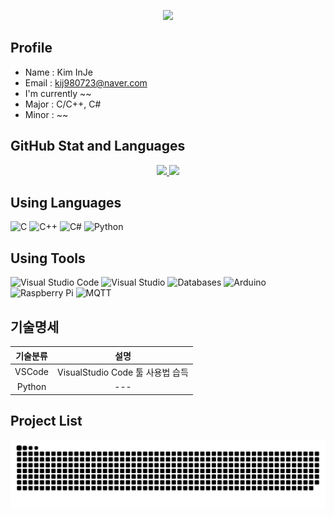 <p align='center'>
  <a href="https://github.com/inje98">
    <img src="https://capsule-render.vercel.app/api?type=venom&height=300&color=gradient&text=Kim%20InJe&section=header&textBg=false"/>
  </a>
</p>

## Profile
- Name : Kim InJe
- Email : kij980723@naver.com
- I'm currently ~~
- Major : C/C++, C#
- Minor : ~~

## GitHub Stat and Languages
<p align='center'>
  <a href="https://github.com/inje98">
    <img src="https://github-readme-stats.vercel.app/api?username=inje98&theme=tokyonight&show_icons=true"/>
    <img src="https://github-readme-stats.vercel.app/api/top-langs/?username=inje98&theme=tokyonight&layout=compact"/>
  </a>
</p>

## Using Languages
<p align='left'>    
    <img height="40" src="https://img.icons8.com/?size=100&id=shQTXiDQiQVR&format=png&color=000000" title="C">
    <img height="40" src="https://img.icons8.com/?size=100&id=55199&format=png&color=000000" title="C++">
    <img height="40" src="https://img.icons8.com/?size=100&id=55251&format=png&color=000000" title="C#">
    <img height="40" src="https://img.icons8.com/?size=100&id=13441&format=png&color=000000" title="Python">
</p>


## Using Tools
<p align='left'>
  <img height="40" src="https://img.icons8.com/?size=100&id=9OGIyU8hrxW5&format=png&color=000000" title="Visual Studio Code">
  <img height="40" src="https://img.icons8.com/?size=100&id=ezj3zaVtImPg&format=png&color=000000" title="Visual Studio">
  <img height="40" src="https://img.icons8.com/?size=100&id=NFQusZJ4neki&format=png&color=000000" title="Databases">
  
  
  <img height="40" src="https://img.icons8.com/?size=100&id=Of4lZV2lwBQI&format=png&color=000000" title="Arduino">
  <img height="40" src="https://img.icons8.com/?size=100&id=13443&format=png&color=000000" title="Raspberry Pi">
  <img height="40" src="https://mosquitto.org/stickers/mosquitto-mono.png" title="MQTT">
</p>

## 기술명세
| 기술분류 | 설명 |
|:---:|:---:|
|VSCode|VisualStudio Code 툴 사용법 습득|
|Python | --- |

## Project List


<img src="https://raw.githubusercontent.com/Platane/snk/output/github-contribution-grid-snake.svg" />
